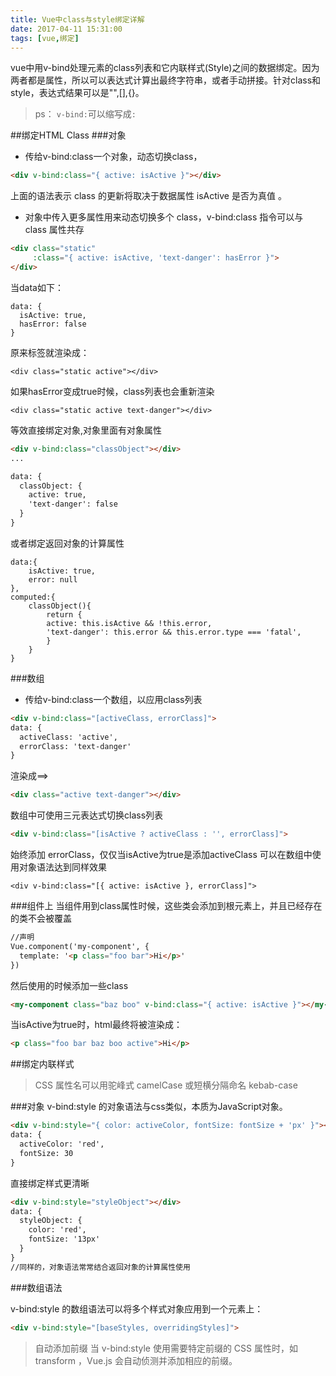 ```yaml
---
title: Vue中class与style绑定详解
date: 2017-04-11 15:31:00
tags: [vue,绑定]
---
```


vue中用v-bind处理元素的class列表和它内联样式(Style)之间的数据绑定。因为两者都是属性，所以可以表达式计算出最终字符串，或者手动拼接。针对class和style，表达式结果可以是"",[],{}。

>ps： `v-bind:`可以缩写成`:`

##绑定HTML Class
###对象
* 传给v-bind:class一个对象，动态切换class，
```html
<div v-bind:class="{ active: isActive }"></div>
```
上面的语法表示 class<active> 的更新将取决于数据属性 isActive 是否为真值 。

* 对象中传入更多属性用来动态切换多个 class，v-bind:class 指令可以与 class 属性共存
```html
<div class="static"
     :class="{ active: isActive, 'text-danger': hasError }">
</div>
```
当data如下：
```
data: {
  isActive: true,
  hasError: false
}
```
原来标签就渲染成：
```
<div class="static active"></div>
```

如果hasError变成true时候，class列表也会重新渲染
```
<div class="static active text-danger"></div>
```

等效直接绑定对象<classObject>,对象里面有对象属性
```html
<div v-bind:class="classObject"></div>
...

data: {
  classObject: {
    active: true,
    'text-danger': false
  }
}
```
或者绑定返回对象的计算属性
```
data:{
    isActive: true,
    error: null
},
computed:{
    classObject(){
        return {
        active: this.isActive && !this.error,
        'text-danger': this.error && this.error.type === 'fatal',
        }
    }
}

```
<!-- more -->
###数组
* 传给v-bind:class一个数组，以应用class列表

```html
<div v-bind:class="[activeClass, errorClass]">
data: {
  activeClass: 'active',
  errorClass: 'text-danger'
}
```
渲染成==>
```html
<div class="active text-danger"></div>
```
数组中可使用三元表达式切换class列表
```html
<div v-bind:class="[isActive ? activeClass : '', errorClass]">
```
始终添加 errorClass，仅仅当isActive为true是添加activeClass
可以在数组中使用对象语法达到同样效果
```
<div v-bind:class="[{ active: isActive }, errorClass]">
```

###组件上
当组件用到class属性时候，这些类会添加到根元素上，并且已经存在的类不会被覆盖
```html
//声明
Vue.component('my-component', {
  template: '<p class="foo bar">Hi</p>'
})
```
然后使用的时候添加一些class
```html
<my-component class="baz boo" v-bind:class="{ active: isActive }"></my-component>
```
当isActive为true时，html最终将被渲染成：
```html
<p class="foo bar baz boo active">Hi</p>
```

##绑定内联样式
>CSS 属性名可以用驼峰式 camelCase 或短横分隔命名 kebab-case

###对象
v-bind:style 的对象语法与css类似，本质为JavaScript对象。
```html
<div v-bind:style="{ color: activeColor, fontSize: fontSize + 'px' }"></div>
data: {
  activeColor: 'red',
  fontSize: 30
}
```
直接绑定样式更清晰
```html
<div v-bind:style="styleObject"></div>
data: {
  styleObject: {
    color: 'red',
    fontSize: '13px'
  }
}
//同样的，对象语法常常结合返回对象的计算属性使用
```

###数组语法

v-bind:style 的数组语法可以将多个样式对象应用到一个元素上：
```html
<div v-bind:style="[baseStyles, overridingStyles]">
```
>自动添加前缀
当 v-bind:style 使用需要特定前缀的 CSS 属性时，如 transform ，Vue.js 会自动侦测并添加相应的前缀。



